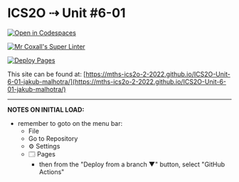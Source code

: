 # ICS2O ⇢ Unit #6-01

[![Open in Codespaces](https://classroom.github.com/assets/launch-codespace-7f7980b617ed060a017424585567c406b6ee15c891e84e1186181d67ecf80aa0.svg)](https://classroom.github.com/open-in-codespaces?assignment_repo_id=10828993)

[![Mr Coxall's Super Linter](https://github.com/MTHS-ICS2O-2-2022/ICS2O-Unit-6-01-jakub-malhotra/workflows/Mr%20Coxall's%20Super%20Linter/badge.svg)](hhttps://mths-ics2o-2-2022.github.io/ICS2O-Unit-6-01-jakub-malhotra/actions)

[![Deploy Pages](https://github.com/MTHS-ICS2O-2-2022/ICS2O-Unit-6-01-jakub-malhotra/workflows/Deploy%20Pages/badge.svg)](https://mths-ics2o-2-2022.github.io/ICS2O-Unit-6-01-jakub-malhotra/actions)

This site can be found at: [https://mths-ics2o-2-2022.github.io/ICS2O-Unit-6-01-jakub-malhotra/](https://mths-ics2o-2-2022.github.io/ICS2O-Unit-6-01-jakub-malhotra/)

---

**NOTES ON INITIAL LOAD:**
- remember to goto on the menu bar:
  - File
  - Go to Repository
  - ⚙ Settings
  - 🗔 Pages
    - then from the "Deploy from a branch ▼" button, select "GitHub Actions"
